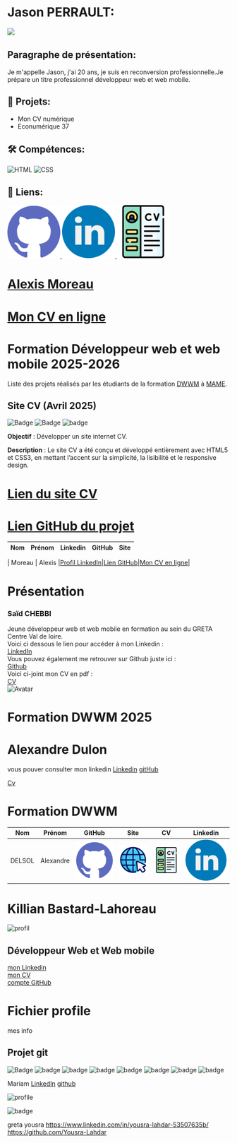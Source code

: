 

# Jason PERRAULT:
<img src="https://avatars.githubusercontent.com/u/205364363?v=4" height="150px">

## Paragraphe de présentation:
Je m'appelle Jason, j'ai 20 ans, je suis en reconversion professionnelle.Je prépare un titre professionnel développeur web et web mobile.
## 📄 Projets:
- Mon CV numérique 
- Econumérique 37
## 🛠️ Compétences:
![HTML](https://img.shields.io/badge/-HTML-E34F26?style=flat&logo=html5&logoColor=white)
![CSS](https://img.shields.io/badge/-CSS-1572B6?style=flat&logo=css3&logoColor=white)
## 🔗 Liens:
<a href="https://github.com/Jason9136"><img src="./github.png" height="120px" >
<a href="https://www.linkedin.com/in/jason-perrault-624ba935a"><img src="./linkdin.png" height="120px">
<a href="/profile/CV_2025-04-08_Jason_Perrault.pdf"><img src="./CV.png" height="120px">

# [Alexis Moreau](https://www.linkedin.com/in/alexismoreau37/)


# [Mon CV en ligne](https://alexis-moreau.fr/Index.html)


# Formation Développeur web et web mobile 2025-2026

Liste des projets réalisés par les étudiants de la formation [DWWM](https://gretaformation.ac-orleans-tours.fr/formation/titre-professionnel-developpeur-web-et-web-mobile) à [MAME](https://mame-tours.com/).


## Site CV (Avril 2025) 
![Badge](https://cdn-icons-png.flaticon.com/128/15713/15713436.png)
![Badge](https://cdn-icons-png.flaticon.com/128/174/174854.png)
![badge](https://cdn-icons-png.flaticon.com/128/732/732190.png)

**Objectif** : Développer un site internet CV.

**Description** : Le site CV a été conçu et développé entièrement avec HTML5 et CSS3, en mettant l’accent sur la simplicité, la lisibilité et le responsive design.

# [Lien du site CV](https://alexis-moreau.fr/Index.html)
# [Lien GitHub du projet]()


| Nom           |     Prénom      |Linkedin|        GitHub  | Site                                                  |
|:------------: | :-------------: |:----:  |:-------------:   | :---:                                                 |

| Moreau        |     Alexis      |[Profil LinkedIn](https://www.linkedin.com/in/alexismoreau37/)|[Lien GitHub](https://github.com/Alx-370)|[Mon CV en ligne](https://alexis-moreau.fr/Index.html)|

# Présentation 

### Saïd CHEBBI <br>
Jeune développeur web et web mobile en formation au sein du GRETA Centre Val de loire. <br>
Voici ci dessous le lien pour accéder à mon Linkedin :<br> [LinkedIn](https://www.linkedin.com/in/saidchebbi/)<br>
Vous pouvez également me retrouver sur Github juste ici :<br> [Github](https://github.com/ChebbiS)<br>
Voici ci-joint mon CV en pdf :<br>
[CV](../CV_SaïdChebbi.pdf)  
![Avatar](https://avatars.githubusercontent.com/u/192709338?s=96&v=4)


# Formation DWWM 2025

# Alexandre Dulon
vous pouver consulter mon linkedin
[Linkedin](https://www.linkedin.com/in/alexandre-dulon-8777901a0/) 
[gitHub](https://github.com/norstroph)

[Cv](../Cv_alexandredu.pdf)



# Formation DWWM

|   Nom   |  Prénom   |                           GitHub                            |                          Site                          |                    CV                    |                                          Linkedin                                          |
|:-------:|:---------:|:-----------------------------------------------------------:|:------------------------------------------------------:|:----------------------------------------:|:------------------------------------------------------------------------------------------:|
| DELSOL  | Alexandre | [![gitHub](logo/github.png)](https://github.com/Alexandredelsol) | [![site](logo/site.png)](https://alexandredelsol.github.io/) | [![CV](logo/CV.png)](medias/CVAlexandreDELSOL.pdf) |  [![linkdin](logo/linkdin.png)](https://www.linkedin.com/in/alexandre-delsol-66530035b/)   |


# Killian Bastard-Lahoreau
![profil](https://avatars.githubusercontent.com/u/207696198?s=96&v=4)
## Développeur Web et Web mobile  
[mon Linkedin](www.linkedin.com/in/killianBastardLahoreau)  
[mon CV](../CVkillian.pdf)  
[compte GitHub](https://github.com/Killian-bl)

# Fichier profile
mes info


## Projet git
![Badge](https://img.shields.io/badge/github-%23181717?logo=github)
![badge](https://img.shields.io/badge/python-white?logo=python&logoColor=white&color=%233776AB)
![badge](https://img.shields.io/badge/python_Framework-FastAPI-white?logo=python&logoColor=white&color=%2305998b)
![badge](https://img.shields.io/badge/postgresql-white?logo=postgresql&logoColor=white&color=%234169E1)
![badge](https://img.shields.io/badge/Docker-white?logo=docker&logoColor=white&color=%232496ED)
![badge](https://img.shields.io/badge/Discord-white?logo=discord&logoColor=white&color=%235865F2)
![badge](https://img.shields.io/badge/D3js-white?logo=d3&logoColor=white&color=%23F9A03C)
![badge](https://img.shields.io/badge/JSON-white?logo=json&logoColor=white&color=%23000000)

Mariam
[LinkedIn](https://www.linkedin.com/in/mariam-nzeyimana/)
[github](https://github.com/MariamNze)

![profile](https://avatars.githubusercontent.com/u/206724389?s=96&v=4)

![badge](https://img.shields.io/badge/linkedin-white?logo=json&logoColor=white&color=%23000000)


greta
yousra 
https://www.linkedin.com/in/yousra-lahdar-53507635b/
https://github.com/Yousra-Lahdar



